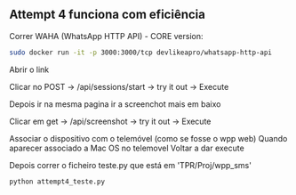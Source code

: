 ## Attempt 4 funciona com eficiência

Correr WAHA (WhatsApp HTTP API) - CORE version:
```bash
sudo docker run -it -p 3000:3000/tcp devlikeapro/whatsapp-http-api
```
Abrir o link

Clicar no POST -> /api/sessions/start -> try it out -> Execute

Depois ir na mesma pagina ir a screenchot mais em baixo

Clicar em get -> /api/screenshot -> try it out -> Execute

Associar o dispositivo com o telemóvel (como se fosse o wpp web)
Quando aparecer associado a Mac OS no telemovel
Voltar a dar execute

Depois correr o ficheiro teste.py que está em 'TPR/Proj/wpp_sms'

```bash
python attempt4_teste.py
```